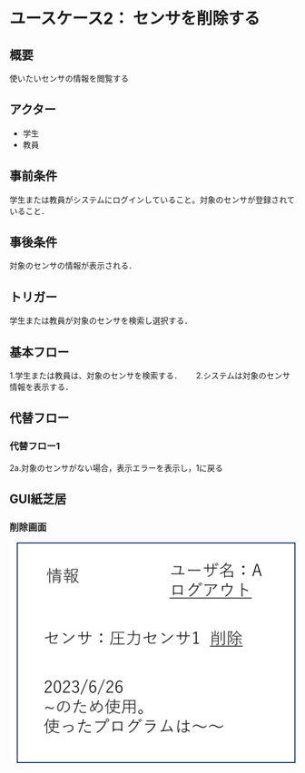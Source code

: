 # ユースケース2： センサを削除する

## 概要
使いたいセンサの情報を閲覧する

## アクター
* 学生
* 教員

## 事前条件
学生または教員がシステムにログインしていること。対象のセンサが登録されていること．

## 事後条件
対象のセンサの情報が表示される．

## トリガー
学生または教員が対象のセンサを検索し選択する．

## 基本フロー
1.学生または教員は、対象のセンサを検索する．　　
2.システムは対象のセンサ情報を表示する．  

## 代替フロー
### 代替フロー1
2a.対象のセンサがない場合，表示エラーを表示し，1に戻る

## GUI紙芝居
### 削除画面
![eturan](eturan.png)